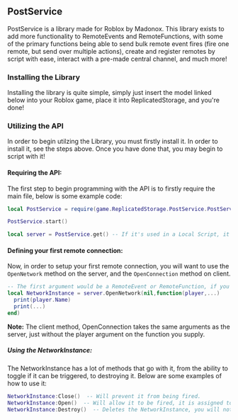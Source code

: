 ## PostService

PostService is a library made for Roblox by Madonox.  This library exists to add more functionality to RemoteEvents and RemoteFunctions, with some of the primary functions being able to send bulk remote event fires (fire one remote, but send over multiple actions), create and register remotes by script with ease, interact with a pre-made central channel, and much more!

### Installing the Library

Installing the library is quite simple, simply just insert the model linked below into your Roblox game, place it into ReplicatedStorage, and you're done!

### Utilizing the API

In order to begin utilzing the Library, you must firstly install it.  In order to install it, see the steps above.  Once you have done that, you may begin to script with it!

#### Requiring the API:

The first step to begin programming with the API is to firstly require the main file, below is some example code:
```lua
local PostService = require(game.ReplicatedStorage.PostService.PostService)

PostService.start()

local server = PostService.get() -- If it's used in a Local Script, it would return the client methods instead.
```

#### Defining your first remote connection:

Now, in order to setup your first remote connection, you will want to use the `OpenNetwork` method on the server, and the `OpenConnection` method on client.

```lua
-- The first argument would be a RemoteEvent or RemoteFunction, if you wished to assign this to a pre-existing one.
local NetworkInstance = server.OpenNetwork(nil,function(player,...)
  print(player.Name)
  print(...)
end)
```

**Note:** The client method, OpenConnection takes the same arguments as the server, just without the player argument on the function you supply.

##### Using the NetworkInstance:

The NetworkInstance has a lot of methods that go with it, from the ability to toggle if it can be triggered, to destroying it.
Below are some examples of how to use it:
```lua
NetworkInstance:Close()  -- Will prevent it from being fired.
NetworkInstance:Open()  -- Will allow it to be fired, it is assigned to this state by default.
NetworkInstance:Destroy()  -- Deletes the NetworkInstance, you will not be able to interact with it anymore.
